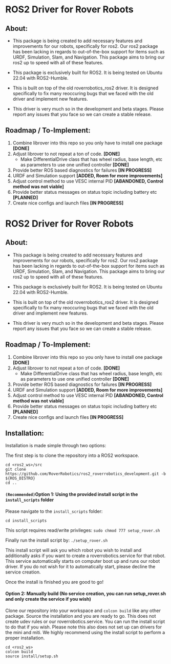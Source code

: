 
# ROS2 Driver for Rover Robots

## About:

- This package is being created to add necessary features and improvements for our robots, specifically for ros2. Our ros2 package has been lacking in regards to out-of-the-box support for items such as URDF, Simulation, Slam, and Navigation. This package aims to bring our ros2 up to speed with all of these features.

- This package is exclusively built for ROS2. It is being tested on Ubuntu 22.04 with ROS2-Humble.

- This is built on top of the old roverrobotics_ros2 driver. It is designed specifically to fix many reoccuring bugs that we faced with the old driver and implement new features.

- This driver is very much so in the development and beta stages. Please report any issues that you face so we can create a stable release.

  

## Roadmap / To-Implement:

1) Combine librover into this repo so you only have to install one package **[DONE]**
2) Adjust librover to not repeat a ton of code. **[DONE]**
	 - Make DifferentialDrive class that has wheel radius, base length, etc as parameters to use one unified controller **[DONE]**
3) Provide better ROS based diagnostics for failures **[IN PROGRESS]**
4) URDF and Simulation support **[ADDED, Room for more improvements]**
5) Adjust control method to use VESC internal PID **[ABANDONED, Control method was not viable]**
6) Provide better status messages on status topic including battery etc **[PLANNED]**
7) Create nice configs and launch files **[IN PROGRESS]**




# ROS2 Driver for Rover Robots

## About:

- This package is being created to add necessary features and improvements for our robots, specifically for ros2. Our ros2 package has been lacking in regards to out-of-the-box support for items such as URDF, Simulation, Slam, and Navigation. This package aims to bring our ros2 up to speed with all of these features.

- This package is exclusively built for ROS2. It is being tested on Ubuntu 22.04 with ROS2-Humble.

- This is built on top of the old roverrobotics_ros2 driver. It is designed specifically to fix many reoccuring bugs that we faced with the old driver and implement new features.

- This driver is very much so in the development and beta stages. Please report any issues that you face so we can create a stable release.

  

## Roadmap / To-Implement:

1) Combine librover into this repo so you only have to install one package **[DONE]**
2) Adjust librover to not repeat a ton of code. **[DONE]**
	 - Make DifferentialDrive class that has wheel radius, base length, etc as parameters to use one unified controller **[DONE]**
3) Provide better ROS based diagnostics for failures **[IN PROGRESS]**
4) URDF and Simulation support **[ADDED, Room for more improvements]**
5) Adjust control method to use VESC internal PID **[ABANDONED, Control method was not viable]**
6) Provide better status messages on status topic including battery etc **[PLANNED]**
7) Create nice configs and launch files **[IN PROGRESS]**


## Installation:
Installation is made simple through two options:

The first step is to clone the repository into a ROS2 workspace. 
```
cd <ros2_ws>/src
git clone https://github.com/RoverRobotics/ros2_roverrobotics_development.git -b ${ROS_DISTRO}
cd ..
```

#### ``(Recommended)``Option 1: Using the provided install script in the ``install_scripts`` folder

Please navigate to the ``install_scripts`` folder:

``cd install_scripts``

This script requires read/write privileges:
``sudo chmod 777 setup_rover.sh``

Finally run the install script by:
``./setup_rover.sh``

This install script will ask you which robot you wish to install and additionally asks if you want to create a roverrobotics.service for that robot. This service automatically starts on computer boot up and runs our robot driver. If you do not wish for it to automatically start, please decline the service creation.

Once the install is finished you are good to go!

#### Option 2: Manually build (No service creation, you can run setup_rover.sh and only create the service if you wish)

Clone our repository into your workspace and ``colcon build`` like any other package. Source the installation and you are ready to go. This does not create udev rules or our roverrobotics.service. You can run the install script to do that if you wish. Please note this also does not set up can drivers for the mini and miti. We highly recommend using the install script to perform a proper installation.

```
cd <ros2_ws>
colcon build
source install/setup.sh
```
